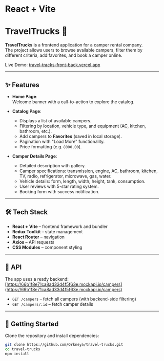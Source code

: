 # React + Vite

# TravelTrucks 🚐

**TravelTrucks** is a frontend application for a camper rental company.  
The project allows users to browse available campers, filter them by different criteria, add favorites, and book a camper online.

Live Demo: [travel-tracks-front-back.vercel.app](https://travel-tracks-front-back.vercel.app)

---

## ✨ Features

- **Home Page**:  
  Welcome banner with a call-to-action to explore the catalog.

- **Catalog Page**:

  - Displays a list of available campers.
  - Filtering by location, vehicle type, and equipment (AC, kitchen, bathroom, etc.).
  - Add campers to **Favorites** (saved in local storage).
  - Pagination with "Load More" functionality.
  - Price formatting (e.g. `8000.00`).

- **Camper Details Page**:
  - Detailed description with gallery.
  - Camper specifications: transmission, engine, AC, bathroom, kitchen, TV, radio, refrigerator, microwave, gas, water.
  - Vehicle details: form, length, width, height, tank, consumption.
  - User reviews with 5-star rating system.
  - Booking form with success notification.

---

## 🛠️ Tech Stack

- **React + Vite** – frontend framework and bundler
- **Redux Toolkit** – state management
- **React Router** – navigation
- **Axios** – API requests
- **CSS Modules** – component styling

---

## 📡 API

The app uses a ready backend:  
[https://66b1f8e71ca8ad33d4f5f63e.mockapi.io/campers](https://66b1f8e71ca8ad33d4f5f63e.mockapi.io/campers)

- `GET /campers` – fetch all campers (with backend-side filtering)
- `GET /campers/:id` – fetch camper details

---

## 🚀 Getting Started

Clone the repository and install dependencies:

```bash
git clone https://github.com/Orkneya/travel-trucks.git
cd travel-trucks
npm install

```
